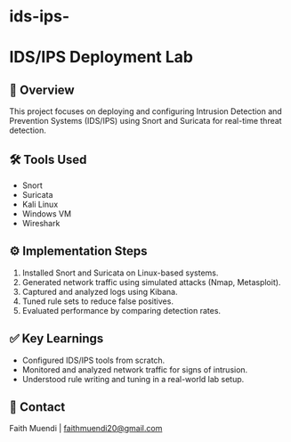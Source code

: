 # ids-ips-
# IDS/IPS Deployment Lab

## 📌 Overview
This project focuses on deploying and configuring Intrusion Detection and Prevention Systems (IDS/IPS) using Snort and Suricata for real-time threat detection.

## 🛠 Tools Used
- Snort
- Suricata
- Kali Linux
- Windows VM
- Wireshark

## ⚙️ Implementation Steps
1. Installed Snort and Suricata on Linux-based systems.
2. Generated network traffic using simulated attacks (Nmap, Metasploit).
3. Captured and analyzed logs using Kibana.
4. Tuned rule sets to reduce false positives.
5. Evaluated performance by comparing detection rates.


## ✅ Key Learnings
- Configured IDS/IPS tools from scratch.
- Monitored and analyzed network traffic for signs of intrusion.
- Understood rule writing and tuning in a real-world lab setup.

## 🔗 Contact
Faith Muendi | faithmuendi20@gmail.com
